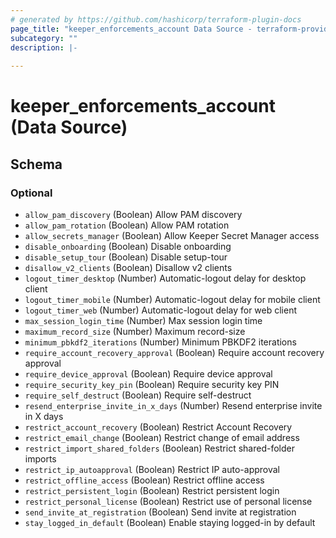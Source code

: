 ```yaml
---
# generated by https://github.com/hashicorp/terraform-plugin-docs
page_title: "keeper_enforcements_account Data Source - terraform-provider-keeper"
subcategory: ""
description: |-
  
---
```


# keeper_enforcements_account (Data Source)





<!-- schema generated by tfplugindocs -->
## Schema

### Optional

- `allow_pam_discovery` (Boolean) Allow PAM discovery
- `allow_pam_rotation` (Boolean) Allow PAM rotation
- `allow_secrets_manager` (Boolean) Allow Keeper Secret Manager access
- `disable_onboarding` (Boolean) Disable onboarding
- `disable_setup_tour` (Boolean) Disable setup-tour
- `disallow_v2_clients` (Boolean) Disallow v2 clients
- `logout_timer_desktop` (Number) Automatic-logout delay for desktop client
- `logout_timer_mobile` (Number) Automatic-logout delay for mobile client
- `logout_timer_web` (Number) Automatic-logout delay for web client
- `max_session_login_time` (Number) Max session login time
- `maximum_record_size` (Number) Maximum record-size
- `minimum_pbkdf2_iterations` (Number) Minimum PBKDF2 iterations
- `require_account_recovery_approval` (Boolean) Require account recovery approval
- `require_device_approval` (Boolean) Require device approval
- `require_security_key_pin` (Boolean) Require security key PIN
- `require_self_destruct` (Boolean) Require self-destruct
- `resend_enterprise_invite_in_x_days` (Number) Resend enterprise invite in X days
- `restrict_account_recovery` (Boolean) Restrict Account Recovery
- `restrict_email_change` (Boolean) Restrict change of email address
- `restrict_import_shared_folders` (Boolean) Restrict shared-folder imports
- `restrict_ip_autoapproval` (Boolean) Restrict IP auto-approval
- `restrict_offline_access` (Boolean) Restrict offline access
- `restrict_persistent_login` (Boolean) Restrict persistent login
- `restrict_personal_license` (Boolean) Restrict use of personal license
- `send_invite_at_registration` (Boolean) Send invite at registration
- `stay_logged_in_default` (Boolean) Enable staying logged-in by default
